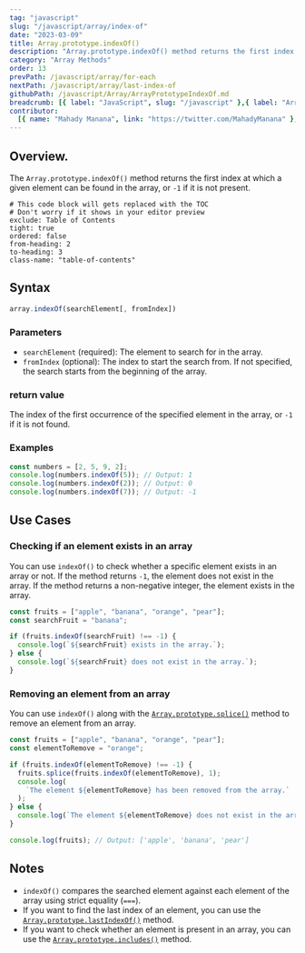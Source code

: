 ```yaml
---
tag: "javascript"
slug: "/javascript/array/index-of"
date: "2023-03-09"
title: Array.prototype.indexOf()
description: "Array.prototype.indexOf() method returns the first index at which a given element can be found in the array, or -1 if it is not present."
category: "Array Methods"
order: 13
prevPath: /javascript/array/for-each
nextPath: /javascript/array/last-index-of
githubPath: /javascript/Array/ArrayPrototypeIndexOf.md
breadcrumb: [{ label: "JavaScript", slug: "/javascript" },{ label: "Array Methods", slug: "/javascript/array" }]
contributor:
  [{ name: "Mahady Manana", link: "https://twitter.com/MahadyManana" }, { name: "Haja", link: "https://twitter.com/Haja261M" }]
---
```


## Overview.

The `Array.prototype.indexOf()` method returns the first index at which a given element can be found in the array, or `-1` if it is not present.


```toc
# This code block will gets replaced with the TOC
# Don't worry if it shows in your editor preview
exclude: Table of Contents
tight: true
ordered: false
from-heading: 2
to-heading: 3
class-name: "table-of-contents"
```


## Syntax

```javascript
array.indexOf(searchElement[, fromIndex])
```

### Parameters

- `searchElement` (required): The element to search for in the array.
- `fromIndex` (optional): The index to start the search from. If not specified, the search starts from the beginning of the array.

### return value

The index of the first occurrence of the specified element in the array, or `-1` if it is not found.

### Examples

```javascript
const numbers = [2, 5, 9, 2];
console.log(numbers.indexOf(5)); // Output: 1
console.log(numbers.indexOf(2)); // Output: 0
console.log(numbers.indexOf(7)); // Output: -1
```

## Use Cases

### Checking if an element exists in an array

You can use `indexOf()` to check whether a specific element exists in an array or not. If the method returns `-1`, the element does not exist in the array. If the method returns a non-negative integer, the element exists in the array.

```javascript
const fruits = ["apple", "banana", "orange", "pear"];
const searchFruit = "banana";

if (fruits.indexOf(searchFruit) !== -1) {
  console.log(`${searchFruit} exists in the array.`);
} else {
  console.log(`${searchFruit} does not exist in the array.`);
}
```

### Removing an element from an array

You can use `indexOf()` along with the [`Array.prototype.splice()`](/javascript/array/splice) method to remove an element from an array.

```javascript
const fruits = ["apple", "banana", "orange", "pear"];
const elementToRemove = "orange";

if (fruits.indexOf(elementToRemove) !== -1) {
  fruits.splice(fruits.indexOf(elementToRemove), 1);
  console.log(
    `The element ${elementToRemove} has been removed from the array.`
  );
} else {
  console.log(`The element ${elementToRemove} does not exist in the array.`);
}

console.log(fruits); // Output: ['apple', 'banana', 'pear']
```

## Notes

- `indexOf()` compares the searched element against each element of the array using strict equality (`===`).
- If you want to find the last index of an element, you can use the [`Array.prototype.lastIndexOf()`](/javascript/array/last-index-of) method.
- If you want to check whether an element is present in an array, you can use the [`Array.prototype.includes()`](<(/javascript/array/includes)>) method.
